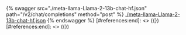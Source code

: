 [#references:start]: <> ({ "template": "openapi" })
[#references:start]: <> ({ "template": "openapi" })
{% swagger src="./meta-llama-Llama-2-13b-chat-hf.json" path="/v2/chat/completions" method="post" %}
[./meta-llama-Llama-2-13b-chat-hf.json](./meta-llama-Llama-2-13b-chat-hf.json)
{% endswagger %}
[#references:end]: <> ({})
[#references:end]: <> ({})